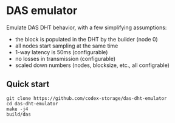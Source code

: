# DAS emulator

Emulate DAS DHT behavior, with a few simplifying assumptions:

- the block is populated in the DHT by the builder (node 0)
- all nodes start sampling at the same time
- 1-way latency is 50ms (configurable)
- no losses in transmission (configurable)
- scaled down numbers (nodes, blocksize, etc., all configrable)

## Quick start

```
git clone https://github.com/codex-storage/das-dht-emulator
cd das-dht-emulator
make -j4
build/das
```